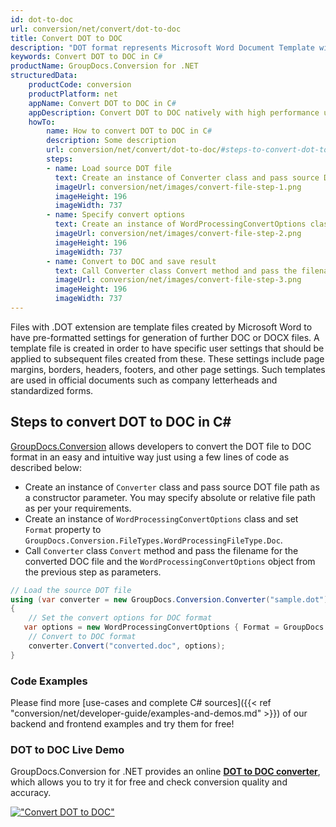 ```yaml
---
id: dot-to-doc
url: conversion/net/convert/dot-to-doc
title: Convert DOT to DOC
description: "DOT format represents Microsoft Word Document Template with .dot extension. Learn how to convert DOT to DOC file programmatically in C# language using GroupDocs.Conversion for .NET library."
keywords: Convert DOT to DOC in C#
productName: GroupDocs.Conversion for .NET
structuredData:
    productCode: conversion
    productPlatform: net
    appName: Convert DOT to DOC in C#
    appDescription: Convert DOT to DOC natively with high performance using C# language and server side GroupDocs.Conversion for .NET APIs, without the use of any software like Microsoft or Open Office.
    howTo:
        name: How to convert DOT to DOC in C# 
        description: Some description
        url: conversion/net/convert/dot-to-doc/#steps-to-convert-dot-to-doc-in-c
        steps:
        - name: Load source DOT file 
          text: Create an instance of Converter class and pass source DOT file path as a constructor parameter. You may specify absolute or relative file path as per your requirements. 
          imageUrl: conversion/net/images/convert-file-step-1.png
          imageHeight: 196
          imageWidth: 737
        - name: Specify convert options 
          text: Create an instance of WordProcessingConvertOptions class.
          imageUrl: conversion/net/images/convert-file-step-2.png
          imageHeight: 196
          imageWidth: 737
        - name: Convert to DOC and save result 
          text: Call Converter class Convert method and pass the filename for the converted HTML file and the WordProcessingConvertOptions object from the previous step as parameters.
          imageUrl: conversion/net/images/convert-file-step-3.png
          imageHeight: 196
          imageWidth: 737
---
```


Files with .DOT extension are template files created by Microsoft Word to have pre-formatted settings for generation of further DOC or DOCX files. A template file is created in order to have specific user settings that should be applied to subsequent files created from these. These settings include page margins, borders, headers, footers, and other page settings. Such templates are used in official documents such as company letterheads and standardized forms.

## Steps to convert DOT to DOC in C#

[GroupDocs.Conversion](https://products.groupdocs.com/conversion/net) allows developers to convert the DOT file to DOC format in an easy and intuitive way just using a few lines of code as described below:

* Create an instance of `Converter` class and pass source DOT file path as a constructor parameter. You may specify absolute or relative file path as per your requirements. 
* Create an instance of `WordProcessingConvertOptions` class and set `Format` property to `GroupDocs.Conversion.FileTypes.WordProcessingFileType.Doc`.
* Call `Converter` class `Convert` method and pass the filename for the converted DOC file and the `WordProcessingConvertOptions` object from the previous step as parameters.

```csharp
// Load the source DOT file
using (var converter = new GroupDocs.Conversion.Converter("sample.dot"))
{
    // Set the convert options for DOC format
   var options = new WordProcessingConvertOptions { Format = GroupDocs.Conversion.FileTypes.WordProcessingFileType.Doc };
    // Convert to DOC format
    converter.Convert("converted.doc", options);
}
```

### Code Examples

Please find more [use-cases and complete C# sources]({{< ref "conversion/net/developer-guide/examples-and-demos.md" >}}) of our backend and frontend examples and try them for free!

### DOT to DOC Live Demo

GroupDocs.Conversion for .NET provides an online [**DOT to DOC converter**](https://products.groupdocs.app/conversion/dot-to-doc), which allows you to try it for free and check conversion quality and accuracy.

[!["Convert DOT to DOC"](conversion/net/images/convert-to-doc/convert-dot-to-doc.png)](https://products.groupdocs.app/conversion/dot-to-doc)